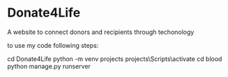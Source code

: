 # Donate4Life
 A website to connect donors and recipients through techonology
 
 to use my code following steps:

   cd Donate4Life
   python -m venv projects
   projects\Scripts\activate
   cd blood
   python manage.py runserver
